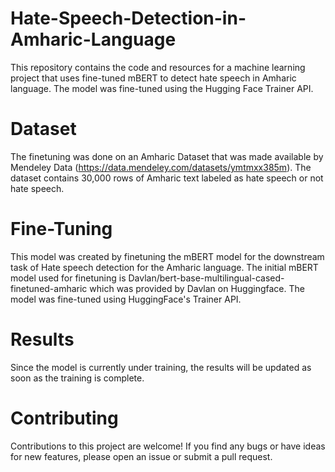 # Hate-Speech-Detection-in-Amharic-Language
 This repository contains the code and resources for a machine learning project that uses fine-tuned mBERT to detect hate speech in Amharic language. The model was fine-tuned using the Hugging Face Trainer API.

# Dataset 
The finetuning was done on an Amharic Dataset that was made available by Mendeley Data (https://data.mendeley.com/datasets/ymtmxx385m). The dataset contains 30,000 rows of Amharic text labeled as hate speech or not hate speech.

# Fine-Tuning
This model was created by finetuning the mBERT model for the downstream task of Hate speech detection for the Amharic language. The initial mBERT model used for finetuning is Davlan/bert-base-multilingual-cased-finetuned-amharic which was provided by Davlan on Huggingface. The model was fine-tuned using HuggingFace's Trainer API.

# Results
Since the model is currently under training, the results will be updated as soon as the training is complete.

# Contributing
Contributions to this project are welcome! If you find any bugs or have ideas for new features, please open an issue or submit a pull request.

